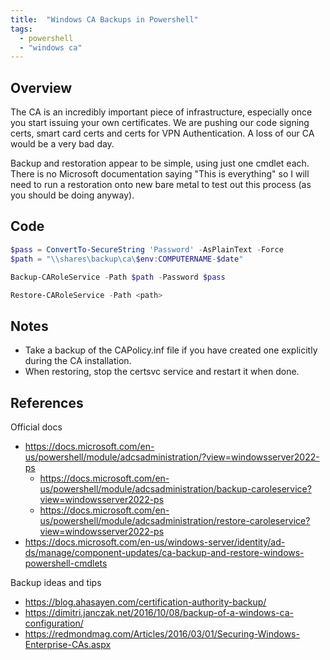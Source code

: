 ```yaml
---
title:  "Windows CA Backups in Powershell"
tags:
  - powershell
  - "windows ca"
---
```

## Overview
The CA is an incredibly important piece of infrastructure, especially once you start issuing your own certificates. We are pushing our code signing certs, smart card certs and certs for VPN Authentication. A loss of our CA would be a very bad day. 

Backup and restoration appear to be simple, using just one cmdlet each. There is no Microsoft documentation saying "This is everything" so I will need to run a restoration onto new bare metal to test out this process (as you should be doing anyway).

## Code
```powershell
$pass = ConvertTo-SecureString 'Password' -AsPlainText -Force
$path = "\\shares\backup\ca\$env:COMPUTERNAME-$date"

Backup-CARoleService -Path $path -Password $pass
```

```powershell
Restore-CARoleService -Path <path>
```

## Notes
* Take a backup of the CAPolicy.inf file if you have created one explicitly during the CA installation.
* When restoring, stop the certsvc service and restart it when done.

## References
Official docs
* https://docs.microsoft.com/en-us/powershell/module/adcsadministration/?view=windowsserver2022-ps
    * https://docs.microsoft.com/en-us/powershell/module/adcsadministration/backup-caroleservice?view=windowsserver2022-ps
    * https://docs.microsoft.com/en-us/powershell/module/adcsadministration/restore-caroleservice?view=windowsserver2022-ps
* https://docs.microsoft.com/en-us/windows-server/identity/ad-ds/manage/component-updates/ca-backup-and-restore-windows-powershell-cmdlets

Backup ideas and tips
* https://blog.ahasayen.com/certification-authority-backup/
* https://dimitri.janczak.net/2016/10/08/backup-of-a-windows-ca-configuration/
* https://redmondmag.com/Articles/2016/03/01/Securing-Windows-Enterprise-CAs.aspx